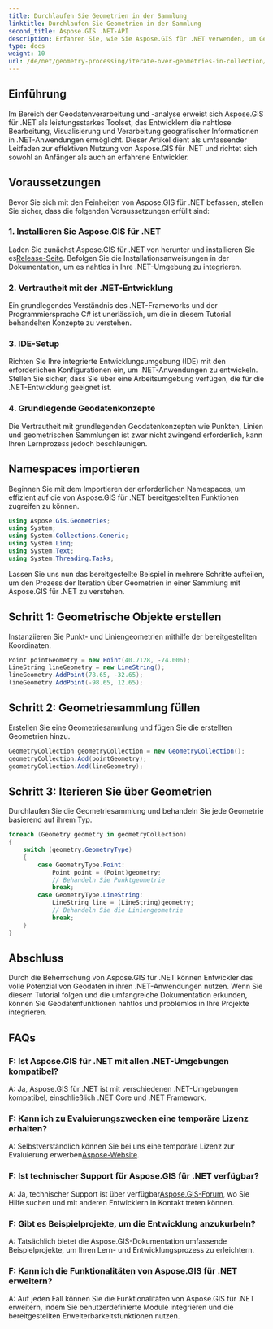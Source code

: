 ```yaml
---
title: Durchlaufen Sie Geometrien in der Sammlung
linktitle: Durchlaufen Sie Geometrien in der Sammlung
second_title: Aspose.GIS .NET-API
description: Erfahren Sie, wie Sie Aspose.GIS für .NET verwenden, um Geodaten nahtlos in Ihren .NET-Anwendungen zu bearbeiten.
type: docs
weight: 10
url: /de/net/geometry-processing/iterate-over-geometries-in-collection/
---
```

## Einführung
Im Bereich der Geodatenverarbeitung und -analyse erweist sich Aspose.GIS für .NET als leistungsstarkes Toolset, das Entwicklern die nahtlose Bearbeitung, Visualisierung und Verarbeitung geografischer Informationen in .NET-Anwendungen ermöglicht. Dieser Artikel dient als umfassender Leitfaden zur effektiven Nutzung von Aspose.GIS für .NET und richtet sich sowohl an Anfänger als auch an erfahrene Entwickler.
## Voraussetzungen
Bevor Sie sich mit den Feinheiten von Aspose.GIS für .NET befassen, stellen Sie sicher, dass die folgenden Voraussetzungen erfüllt sind:
### 1. Installieren Sie Aspose.GIS für .NET
 Laden Sie zunächst Aspose.GIS für .NET von herunter und installieren Sie es[Release-Seite](https://releases.aspose.com/gis/net/). Befolgen Sie die Installationsanweisungen in der Dokumentation, um es nahtlos in Ihre .NET-Umgebung zu integrieren.
### 2. Vertrautheit mit der .NET-Entwicklung
Ein grundlegendes Verständnis des .NET-Frameworks und der Programmiersprache C# ist unerlässlich, um die in diesem Tutorial behandelten Konzepte zu verstehen.
### 3. IDE-Setup
Richten Sie Ihre integrierte Entwicklungsumgebung (IDE) mit den erforderlichen Konfigurationen ein, um .NET-Anwendungen zu entwickeln. Stellen Sie sicher, dass Sie über eine Arbeitsumgebung verfügen, die für die .NET-Entwicklung geeignet ist.
### 4. Grundlegende Geodatenkonzepte
Die Vertrautheit mit grundlegenden Geodatenkonzepten wie Punkten, Linien und geometrischen Sammlungen ist zwar nicht zwingend erforderlich, kann Ihren Lernprozess jedoch beschleunigen.

## Namespaces importieren
Beginnen Sie mit dem Importieren der erforderlichen Namespaces, um effizient auf die von Aspose.GIS für .NET bereitgestellten Funktionen zugreifen zu können.

```csharp
using Aspose.Gis.Geometries;
using System;
using System.Collections.Generic;
using System.Linq;
using System.Text;
using System.Threading.Tasks;
```


Lassen Sie uns nun das bereitgestellte Beispiel in mehrere Schritte aufteilen, um den Prozess der Iteration über Geometrien in einer Sammlung mit Aspose.GIS für .NET zu verstehen.
## Schritt 1: Geometrische Objekte erstellen
Instanziieren Sie Punkt- und Liniengeometrien mithilfe der bereitgestellten Koordinaten.
```csharp
Point pointGeometry = new Point(40.7128, -74.006);
LineString lineGeometry = new LineString();
lineGeometry.AddPoint(78.65, -32.65);
lineGeometry.AddPoint(-98.65, 12.65);
```
## Schritt 2: Geometriesammlung füllen
Erstellen Sie eine Geometriesammlung und fügen Sie die erstellten Geometrien hinzu.
```csharp
GeometryCollection geometryCollection = new GeometryCollection();
geometryCollection.Add(pointGeometry);
geometryCollection.Add(lineGeometry);
```
## Schritt 3: Iterieren Sie über Geometrien
Durchlaufen Sie die Geometriesammlung und behandeln Sie jede Geometrie basierend auf ihrem Typ.
```csharp
foreach (Geometry geometry in geometryCollection)
{
    switch (geometry.GeometryType)
    {
        case GeometryType.Point:
            Point point = (Point)geometry;
            // Behandeln Sie Punktgeometrie
            break;
        case GeometryType.LineString:
            LineString line = (LineString)geometry;
            // Behandeln Sie die Liniengeometrie
            break;
    }
}
```

## Abschluss
Durch die Beherrschung von Aspose.GIS für .NET können Entwickler das volle Potenzial von Geodaten in ihren .NET-Anwendungen nutzen. Wenn Sie diesem Tutorial folgen und die umfangreiche Dokumentation erkunden, können Sie Geodatenfunktionen nahtlos und problemlos in Ihre Projekte integrieren.
## FAQs
### F: Ist Aspose.GIS für .NET mit allen .NET-Umgebungen kompatibel?
A: Ja, Aspose.GIS für .NET ist mit verschiedenen .NET-Umgebungen kompatibel, einschließlich .NET Core und .NET Framework.
### F: Kann ich zu Evaluierungszwecken eine temporäre Lizenz erhalten?
 A: Selbstverständlich können Sie bei uns eine temporäre Lizenz zur Evaluierung erwerben[Aspose-Website](https://purchase.aspose.com/temporary-license/).
### F: Ist technischer Support für Aspose.GIS für .NET verfügbar?
 A: Ja, technischer Support ist über verfügbar[Aspose.GIS-Forum](https://forum.aspose.com/c/gis/33), wo Sie Hilfe suchen und mit anderen Entwicklern in Kontakt treten können.
### F: Gibt es Beispielprojekte, um die Entwicklung anzukurbeln?
A: Tatsächlich bietet die Aspose.GIS-Dokumentation umfassende Beispielprojekte, um Ihren Lern- und Entwicklungsprozess zu erleichtern.
### F: Kann ich die Funktionalitäten von Aspose.GIS für .NET erweitern?
A: Auf jeden Fall können Sie die Funktionalitäten von Aspose.GIS für .NET erweitern, indem Sie benutzerdefinierte Module integrieren und die bereitgestellten Erweiterbarkeitsfunktionen nutzen.